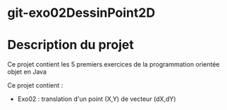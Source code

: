 # git-exo02DessinPoint2D

# Description du projet
Ce projet contient les 5 premiers exercices de la programmation orientée objet en Java

Ce projet contient :
+ Exo02 : translation d'un point (X,Y) de vecteur (dX,dY)